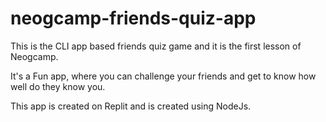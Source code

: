# neogcamp-friends-quiz-app
This is the CLI app based friends quiz game and it is the first lesson of Neogcamp.

It's a Fun app, where you can challenge your friends and get to know how well do they know you.


This app is created on Replit and is created using NodeJs.
